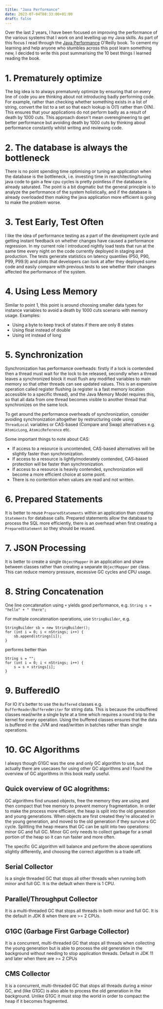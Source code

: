```yaml
---
title: "Java Performance"
date: 2023-07-04T08:33:00+01:00
draft: false
---
```


Over the last 2 years, I have been focused on improving the performance of the various systems that I work on and levelling up my Java skills. As part of this focus I read through the [Java Performance](https://www.oreilly.com/library/view/java-performance-2nd/9781492056102/) O'Reilly book. To cement my learning and help anyone who stumbles across this post learn something new, I decided to write this post summarising the 10 best things I learned reading the book.

# 1. Prematurely optimize

The big idea is to always prematurely optimize by ensuring that on every line of code you are thinking about not introducing badly performing code. For example, rather than checking whether something exists in a list of string, convert the list to a set so that each lookup is O(1) rather than O(N). This ensures that your applications do not perform badly as a result of death by 1000 cuts. This approach doesn't mean overengineering to get better performance but avoiding death by 1000 cuts by thinking about performance constantly whilst writing and reviewing code.

# 2. The database is always the bottleneck

There is no point spending time optimising or tuning an application when the database is the bottleneck, i.e. investing time in rearchitecting/tuning java code to gain a few cpu cycles is pretty pointless if the database is already saturated. The point is a bit dogmatic but the general principle is to analyze the performance of the system holistically, and if the database is already overloaded then making the java application more efficient is going to make the problem worse.

# 3. Test Early, Test Often

I like the idea of performance testing as a part of the development cycle and getting instant feedback on whether changes have caused a performance regression. In my current role I introduced nightly load tests that run at the same time every night on the code currently deployed in staging and production. The tests generate statistics on latency quantiles (P50, P90, P99, P99.9) and plots that developers can look at after they deployed some code and easily compare with previous tests to see whether their changes affected the performance of the system.

# 4. Using Less Memory

Similar to point 1, this point is around choosing smaller data types for instance variables to avoid a death by 1000 cuts scenario with memory usage. Examples:
- Using a byte to keep track of states if there are only 8 states
- Using float instead of double
- Using int instead of long

# 5. Synchronization

Synchronization has performance overheads: firstly if a lock is contended then a thread must wait for the lock to be released, secondly when a thread leaves a synchronized block it must flush any modified variables to main memory so that other threads can see updated values. This is an expensive operation called register flushing (a register is a fast memory location accessible to a specific thread), and the Java Memory Model requires this, so that all data from one thread becomes visible to another thread that synchronizes on the same lock.

To get around the performance overheads of synchronization, consider avoiding synchronization altogether by restructuring code using `ThreadLocal` variables or CAS-based (Compare and Swap) alternatives e.g. `AtomicLong`, `AtomicReference` etc.

Some important things to note about CAS:
- If access to a resource is uncontended, CAS-based alternatives will be slightly faster than synchronization.
- If access to a resource is lightly/moderately contended, CAS-based protection will be faster than synchronization.
- If access to a resource is heavily contended, synchronization will become a more efficient choice at some point.
- There is no contention when values are read and not written.

# 6. Prepared Statements

It is better to reuse `PreparedStatements` within an application than creating `Statements` for database calls. Prepared statements allow the database to process the SQL more efficiently, there is an overhead when first creating a `PreparedStatement` so they should be reused.

# 7. JSON Processing

It is better to create a single `ObjectMapper` in an application and share between classes rather than creating a separate `ObjectMapper` per class. This can reduce memory pressure, excessive GC cycles and CPU usage.

# 8. String Concatenation

One line concatenation using `+` yields good performance, e.g. `String s = "hello" + " there";`

For multiple concatenation operations, use `StringBuilder`, e.g.
```
StringBuilder sb = new StringBuilder();
for (int i = 0; i < nStrings; i++) {
    sb.append(strings[i]);
}
```

performs better than
```
String s = "";
for (int i = 0; i < nStrings; i++) {
    s = s + strings[i];
}
```

# 9. BufferedIO

For IO it's better to use the `Buffered` classes e.g. `BufferReader`/`BufferedWriter` for string data. This is because the unbuffered classes read/write a single byte at a time which requires a round trip to the kernel for every operation. Using the buffered classes ensures that the data is buffered in the JVM and read/written in batches rather than single operations.

# 10. GC Algorithms

I always though G1GC was the one and only GC algorithm to use, but actually there are usecases for using other GC algorithms and I found the overview of GC algorithms in this book really useful.

## Quick overview of GC alogrithms:

GC algorithms find unused objects, free the memory they are using and then compact that free memory to prevent memory fragmentation. In order to make the process more efficient, the heap is split into the old generation and young generations. When objects are first created they're allocated in the young generation, and moved to the old generation if they survive a GC cycle. Splitting the heap means that GC can be split into two operations: minor GC and full GC. Minor GC only needs to collect garbage for a small portion of the heap so it can run faster and more often.

The specific GC algorithm will balance and perform the above operations slightly differently, and choosing the correct algorithm is a trade off.

## Serial Collector

Is a single threaded GC that stops all other threads when running both minor and full GC. It is the default when there is 1 CPU.

## Parallel/Throughput Collector

It is a multi-threaded GC that stops all threads in both minor and full GC. It is the default in JDK 8 when there are >= 2 CPUs.

## G1GC (Garbage First Garbage Collector)

It is a concurrent, multi-threaded GC that stops all threads when collecting the young generation but is able to process the old generation in the background without needing to stop application threads. Default in JDK 11 and later when there are >= 2 CPUs

## CMS Collector

It is a concurrent, multi-threaded GC that stops all threads during a minor GC, and (like G1GC) is also able to process the old generation in the background. Unlike G1GC it must stop the world in order to compact the heap if it becomes fragmented.
